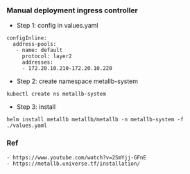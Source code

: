 ### Manual deployment ingress controller
- Step 1: config in values.yaml
```
configInline:
  address-pools:
   - name: default
     protocol: layer2
     addresses:
     - 172.20.10.210-172.20.10.220
```

- Step 2: create namespace metallb-system
```
kubectl create ns metallb-system
```

- Step 3: install
```
helm install metallb metallb/metallb -n metallb-system -f ./values.yaml
``` 

### Ref
```
- https://www.youtube.com/watch?v=2SmYjj-GFnE
- https://metallb.universe.tf/installation/
```
